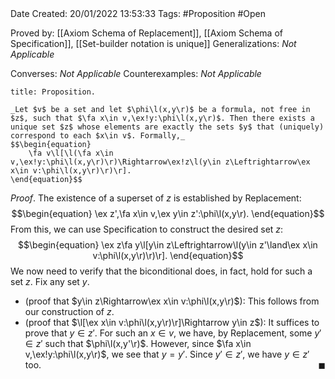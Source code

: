 <br />
<br />

Date Created: 20/01/2022 13:53:33
Tags: #Proposition #Open 

Proved by: [[Axiom Schema of Replacement]], [[Axiom Schema of Specification]], [[Set-builder notation is unique]]
Generalizations: _Not Applicable_

Converses: _Not Applicable_
Counterexamples: _Not Applicable_

``` ad-Proposition
title: Proposition.

_Let $v$ be a set and let $\phi\l(x,y\r)$ be a formula, not free in $z$, such that $\fa x\in v,\ex!y:\phi\l(x,y\r)$. Then there exists a unique set $z$ whose elements are exactly the sets $y$ that (uniquely) correspond to each $x\in v$. Formally,_
$$\begin{equation}
    \fa v\l[\l(\fa x\in v,\ex!y:\phi\l(x,y\r)\r)\Rightarrow\ex!z\l(y\in z\Leftrightarrow\ex x\in v:\phi\l(x,y\r)\r)\r].
\end{equation}$$

```

_Proof_. The existence of a superset of $z$ is established by Replacement:
$$\begin{equation}
    \ex z',\fa x\in v,\ex y\in z':\phi\l(x,y\r).
\end{equation}$$
From this, we can use Specification to construct the desired set $z$:
$$\begin{equation}
    \ex z\fa y\l[y\in z\Leftrightarrow\l(y\in z'\land\ex x\in v:\phi\l(x,y\r)\r)\r].
\end{equation}$$
We now need to verify that the biconditional does, in fact, hold for such a set $z$. Fix any set $y$.
* (proof that $y\in z\Rightarrow\ex x\in v:\phi\l(x,y\r)$): This follows from our construction of $z$.
* (proof that $\l[\ex x\in v:\phi\l(x,y\r)\r]\Rightarrow y\in z$): It suffices to prove that $y\in z'$. For such an $x\in v$, we have, by Replacement, some $y'\in z'$ such that $\phi\l(x,y'\r)$. However, since $\fa x\in v,\ex!y:\phi\l(x,y\r)$, we see that $y=y'$. Since $y'\in z'$, we have $y\in z'$ too.<span style="float:right;">$\blacksquare$</span>
